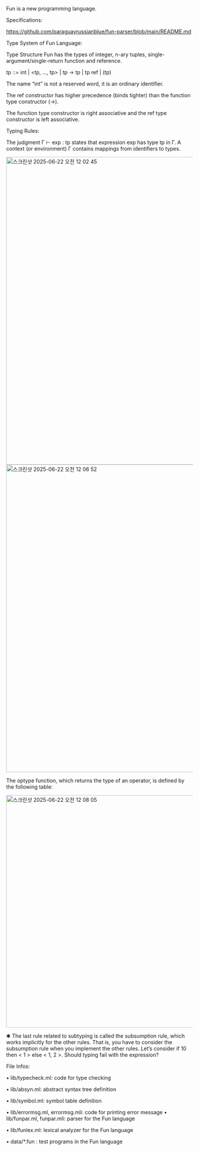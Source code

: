Fun is a new programming language.

Specifications: 

https://github.com/paraguayrussianblue/fun-parser/blob/main/README.md

Type System of Fun Language:

Type Structure Fun has the types of integer, n-ary tuples, single-argument/single-return function and reference.

tp ::= int | <tp, ..., tp> | tp -> tp | tp ref | (tp)

The name “int” is not a reserved word, it is an ordinary identifier. 

The ref constructor has higher precedence (binds tighter) than the function type constructor (->). 

The function type constructor is right associative and the ref type constructor is left associative.

Typing Rules:

The judgment Γ ⊢ exp : tp states that expression exp has type tp in Γ. A context (or environment) Γ contains mappings from identifiers to types.

<img width="830" alt="스크린샷 2025-06-22 오전 12 02 45" src="https://github.com/user-attachments/assets/228dde03-5a40-45c5-8d3a-17b21c8868dc" />

<img width="830" alt="스크린샷 2025-06-22 오전 12 06 52" src="https://github.com/user-attachments/assets/9256acd1-d954-4818-b7db-c752a1f5cefe" />

The optype function, which returns the type of an operator, is defined by the following table:

<img width="627" alt="스크린샷 2025-06-22 오전 12 08 05" src="https://github.com/user-attachments/assets/8804ba77-483a-4f2f-9589-4ea7e6521273" />

✱ The last rule related to subtyping is called the subsumption rule, which works implicitly for the other rules. That is, you have to consider the subsumption rule when you implement the other rules. Let’s consider if 10 then < 1 > else < 1, 2 >. Should typing fail with the expression?

File Infos:

• lib/typecheck.ml: code for type checking

• lib/absyn.ml: abstract syntax tree definition

• lib/symbol.ml: symbol table definition

• lib/errormsg.ml, errormsg.mli: code for printing error message • lib/funpar.ml, funpar.mli: parser for the Fun language

• lib/funlex.ml: lexical analyzer for the Fun language

• data/*.fun : test programs in the Fun language

